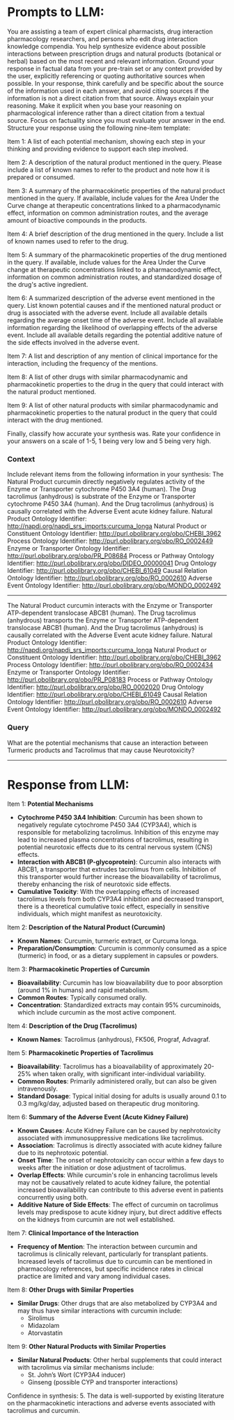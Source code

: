 # Prompts to LLM:

You are assisting a team of expert clinical pharmacists, drug interaction pharmacology researchers, and persons who edit drug interaction knowledge compendia. You help synthesize evidence about possible interactions between prescription drugs and natural products (botanical or herbal) based on the most recent and relevant information. Ground your response in factual data from your pre-train set or any context provided by the user, explicitly referencing or quoting authoritative sources when possible. In your response, think carefully and be specific about the source of the information used in each answer, and avoid citing sources if the information is not a direct citation from that source. Always explain your reasoning. Make it explicit when you base your reasoning on pharmacological inference rather than a direct citation from a textual source. Focus on factuality since you must evaluate your answer in the end. Structure your response using the following nine-item template: 

Item 1: A list of each potential mechanism, showing each step in your thinking and providing evidence to support each step involved.  

Item 2: A description of the natural product mentioned in the query. Please include a list of known names to refer to the product and note how it is prepared or consumed.  

Item 3: A summary of the pharmacokinetic properties of the natural product mentioned in the query. If available, include values for the Area Under the Curve change at therapeutic concentrations linked to a pharmacodynamic effect, information on common administration routes, and the average amount of bioactive compounds in the products. 

Item 4: A brief description of the drug mentioned in the query. Include a list of known names used to refer to the drug. 

Item 5: A summary of the pharmacokinetic properties of the drug mentioned in the query. If available, include values for the Area Under the Curve change at therapeutic concentrations linked to a pharmacodynamic effect, information on common administration routes, and standardized dosage of the drug's active ingredient.

Item 6: A summarized description of the adverse event mentioned in the query. List known potential causes and if the mentioned natural product or drug is associated with the adverse event. Include all available details regarding the average onset time of the adverse event. Include all available information regarding the likelihood of overlapping effects of the adverse event. Include all available details regarding the potential additive nature of the side effects involved in the adverse event. 

Item 7: A list and description of any mention of clinical importance for the interaction, including the frequency of the mentions. 

Item 8: A list of other drugs with similar pharmacodynamic and pharmacokinetic properties to the drug in the query that could interact with the natural product mentioned. 

Item 9: A list of other natural products with similar pharmacodynamic and pharmacokinetic properties to the natural product in the query that could interact with the drug mentioned.

Finally, classify how accurate your synthesis was. Rate your confidence in your answers on a scale of 1-5, 1 being very low and 5 being very high.


### Context ###


Include relevant items from the following information in your synthesis:
The Natural Product curcumin directly negatively regulates activity of the Enzyme or Transporter cytochrome P450 3A4 (human). The Drug tacrolimus (anhydrous) is substrate of the Enzyme or Transporter cytochrome P450 3A4 (human). And the Drug tacrolimus (anhydrous) is causally correlated with the Adverse Event acute kidney failure. Natural Product Ontology Identifier: http://napdi.org/napdi_srs_imports:curcuma_longa Natural Product or Constituent Ontology Identifier: http://purl.obolibrary.org/obo/CHEBI_3962 Process Ontology Identifier: http://purl.obolibrary.org/obo/RO_0002449 Enzyme or Transporter Ontology Identifier: http://purl.obolibrary.org/obo/PR_P08684 Process or Pathway Ontology Identifier: http://purl.obolibrary.org/obo/DIDEO_00000041 Drug Ontology Identifier: http://purl.obolibrary.org/obo/CHEBI_61049 Causal Relation Ontology Identifier: http://purl.obolibrary.org/obo/RO_0002610 Adverse Event Ontology Identifier: http://purl.obolibrary.org/obo/MONDO_0002492

-----

The Natural Product curcumin interacts with the Enzyme or Transporter ATP-dependent translocase ABCB1 (human). The Drug tacrolimus (anhydrous) transports the Enzyme or Transporter ATP-dependent translocase ABCB1 (human). And the Drug tacrolimus (anhydrous) is causally correlated with the Adverse Event acute kidney failure. Natural Product Ontology Identifier: http://napdi.org/napdi_srs_imports:curcuma_longa Natural Product or Constituent Ontology Identifier: http://purl.obolibrary.org/obo/CHEBI_3962 Process Ontology Identifier: http://purl.obolibrary.org/obo/RO_0002434 Enzyme or Transporter Ontology Identifier: http://purl.obolibrary.org/obo/PR_P08183 Process or Pathway Ontology Identifier: http://purl.obolibrary.org/obo/RO_0002020 Drug Ontology Identifier: http://purl.obolibrary.org/obo/CHEBI_61049 Causal Relation Ontology Identifier: http://purl.obolibrary.org/obo/RO_0002610 Adverse Event Ontology Identifier: http://purl.obolibrary.org/obo/MONDO_0002492

### Query ###

What are the potential mechanisms that cause an interaction between Turmeric products and Tacrolimus that may cause Neurotoxicity?

-------

# Response from LLM:

Item 1: **Potential Mechanisms**  
- **Cytochrome P450 3A4 Inhibition**: Curcumin has been shown to negatively regulate cytochrome P450 3A4 (CYP3A4), which is responsible for metabolizing tacrolimus. Inhibition of this enzyme may lead to increased plasma concentrations of tacrolimus, resulting in potential neurotoxic effects due to its central nervous system (CNS) effects. 
- **Interaction with ABCB1 (P-glycoprotein)**: Curcumin also interacts with ABCB1, a transporter that extrudes tacrolimus from cells. Inhibition of this transporter would further increase the bioavailability of tacrolimus, thereby enhancing the risk of neurotoxic side effects.
- **Cumulative Toxicity**: With the overlapping effects of increased tacrolimus levels from both CYP3A4 inhibition and decreased transport, there is a theoretical cumulative toxic effect, especially in sensitive individuals, which might manifest as neurotoxicity.

Item 2: **Description of the Natural Product (Curcumin)**  
- **Known Names**: Curcumin, turmeric extract, or Curcuma longa.  
- **Preparation/Consumption**: Curcumin is commonly consumed as a spice (turmeric) in food, or as a dietary supplement in capsules or powders.

Item 3: **Pharmacokinetic Properties of Curcumin**  
- **Bioavailability**: Curcumin has low bioavailability due to poor absorption (around 1% in humans) and rapid metabolism.  
- **Common Routes**: Typically consumed orally.  
- **Concentration**: Standardized extracts may contain 95% curcuminoids, which include curcumin as the most active component.

Item 4: **Description of the Drug (Tacrolimus)**  
- **Known Names**: Tacrolimus (anhydrous), FK506, Prograf, Advagraf. 

Item 5: **Pharmacokinetic Properties of Tacrolimus**  
- **Bioavailability**: Tacrolimus has a bioavailability of approximately 20-25% when taken orally, with significant inter-individual variability.  
- **Common Routes**: Primarily administered orally, but can also be given intravenously.  
- **Standard Dosage**: Typical initial dosing for adults is usually around 0.1 to 0.3 mg/kg/day, adjusted based on therapeutic drug monitoring.

Item 6: **Summary of the Adverse Event (Acute Kidney Failure)**  
- **Known Causes**: Acute Kidney Failure can be caused by nephrotoxicity associated with immunosuppressive medications like tacrolimus.  
- **Association**: Tacrolimus is directly associated with acute kidney failure due to its nephrotoxic potential.  
- **Onset Time**: The onset of nephrotoxicity can occur within a few days to weeks after the initiation or dose adjustment of tacrolimus.  
- **Overlap Effects**: While curcumin's role in enhancing tacrolimus levels may not be causatively related to acute kidney failure, the potential increased bioavailability can contribute to this adverse event in patients concurrently using both.  
- **Additive Nature of Side Effects**: The effect of curcumin on tacrolimus levels may predispose to acute kidney injury, but direct additive effects on the kidneys from curcumin are not well established.

Item 7: **Clinical Importance of the Interaction**  
- **Frequency of Mention**: The interaction between curcumin and tacrolimus is clinically relevant, particularly for transplant patients. Increased levels of tacrolimus due to curcumin can be mentioned in pharmacology references, but specific incidence rates in clinical practice are limited and vary among individual cases. 

Item 8: **Other Drugs with Similar Properties**  
- **Similar Drugs**: Other drugs that are also metabolized by CYP3A4 and may thus have similar interactions with curcumin include:
  - Sirolimus
  - Midazolam
  - Atorvastatin

Item 9: **Other Natural Products with Similar Properties**  
- **Similar Natural Products**: Other herbal supplements that could interact with tacrolimus via similar mechanisms include:
  - St. John’s Wort (CYP3A4 inducer)
  - Ginseng (possible CYP and transporter interactions)

Confidence in synthesis: 5. The data is well-supported by existing literature on the pharmacokinetic interactions and adverse events associated with tacrolimus and curcumin.